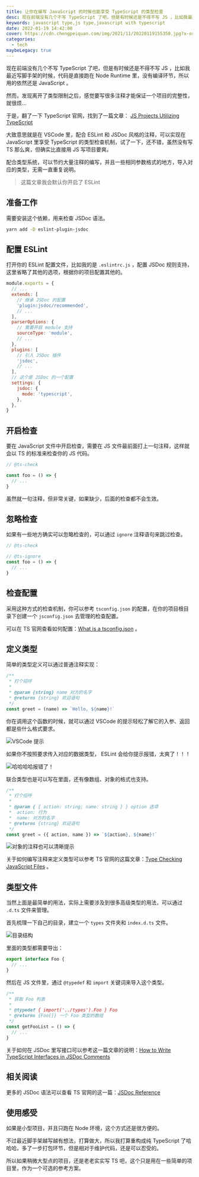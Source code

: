 ```yaml
---
title: 让你在编写 JavaScript 的时候也能享受 TypeScript 的类型检查
desc: 现在前端没有几个不写 TypeScript 了吧，但是有时候还是不得不写 JS ，比如我最近写脚手架的时候，代码是直接跑在 Node Runtime 里，没有编译环节，所以用的依然还是 JavaScript 。然而，发现离开了类型限制之后，感觉要写很多注释才能保证一个项目的完整性，就很烦…
keywords: javascript type,js type,javascript with typescript
date: 2022-01-19 14:42:00
cover: https://cdn.chengpeiquan.com/img/2021/11/20220119155350.jpg?x-oss-process=image/interlace,1
categories:
  - tech
maybeLegacy: true
---
```


现在前端没有几个不写 TypeScript 了吧，但是有时候还是不得不写 JS ，比如我最近写脚手架的时候，代码是直接跑在 Node Runtime 里，没有编译环节，所以用的依然还是 JavaScript 。

然而，发现离开了类型限制之后，感觉要写很多注释才能保证一个项目的完整性，就很烦…

于是，翻了一下 TypeScript 官网，找到了一篇文章： [JS Projects Utilizing TypeScript](https://www.typescriptlang.org/docs/handbook/intro-to-js-ts.html)

大致意思就是在 VSCode 里，配合 ESLint 和 JSDoc 风格的注释，可以实现在 JavaScript 里享受 TypeScript 的类型检查机制，试了一下，还不错，虽然没有写 TS 那么爽，但确实比直接用 JS 写项目要爽。

配合类型系统，可以节约大量注释的编写，并且一些相同参数格式的地方，导入对应的类型，无需一直重复说明。

> 这篇文章我会默认你开启了 ESLint

## 准备工作

需要安装这个依赖，用来检查 JSDoc 语法。

```bash
yarn add -D eslint-plugin-jsdoc
```

## 配置 ESLint

打开你的 ESLint 配置文件，比如我的是 `.eslintrc.js` ，配置 JSDoc 规则支持，这里省略了其他的选项，根据你的项目配置其他的。

```js
module.exports = {
  // ...
  extends: [
    // 继承 JSDoc 的配置
    'plugin:jsdoc/recommended',
    // ...
  ],
  parserOptions: {
    // 需要开启 module 支持
    sourceType: 'module',
    // ...
  },
  plugins: [
    // 引入 JSDoc 插件
    'jsdoc',
    // ...
  ],
  // 这个是 JSDoc 的一个配置
  settings: {
    jsdoc: {
      mode: 'typescript',
    },
  },
}
```

## 开启检查

要在 JavaScript 文件中开启检查，需要在 JS 文件最前面打上一句注释，这样就会以 TS 的标准来检查你的 JS 代码。

```js
// @ts-check

const foo = () => {
  // ...
}
```

虽然就一句注释，但非常关键，如果缺少，后面的检查都不会生效。

## 忽略检查

如果有一些地方确实可以忽略检查的，可以通过 `ignore` 注释语句来跳过检查。

```js
// @ts-check

// @ts-ignore
const foo = () => {
  // ...
}
```

## 检查配置

采用这种方式的检查机制，你可以参考 `tsconfig.json` 的配置，在你的项目根目录下创建一个 `jsconfig.json` 去管理的检查配置。

可以在 TS 官网查看如何配置：[What is a tsconfig.json](https://www.typescriptlang.org/docs/handbook/tsconfig-json.html) 。

## 定义类型

简单的类型定义可以通过普通注释实现：

```js
/**
 * 打个招呼
 *
 * @param {string} name 对方的名字
 * @returns {string} 欢迎语句
 */
const greet = (name) => `Hello, ${name}!`
```

你在调用这个函数的时候，就可以通过 VSCode 的提示轻松了解它的入参、返回都是些什么格式要求。

![VSCode 提示](https://cdn.chengpeiquan.com/img/2021/11/20220119153103.jpg?x-oss-process=image/interlace,1)

如果你不按照要求传入对应的数据类型， ESLint 会给你提示报错，太爽了！！！

![哈哈哈哈报错了！](https://cdn.chengpeiquan.com/img/2021/11/20220119155720.jpg?x-oss-process=image/interlace,1)

联合类型也是可以写在里面，还有像数组、对象的格式也支持。

```js
/**
 * 打个招呼
 *
 * @param { { action: string; name: string } } option 选项
 *  action: 行为
 *  name: 对方的名字
 * @returns {string} 欢迎语句
 */
const greet = ({ action, name }) => `${action}, ${name}!`
```

![对象的注释也可以清晰提示](https://cdn.chengpeiquan.com/img/2021/11/20220119153658.jpg?x-oss-process=image/interlace,1)

关于如何编写注释来定义类型可以参考 TS 官网的这篇文章：[Type Checking JavaScript Files](https://www.typescriptlang.org/docs/handbook/type-checking-javascript-files.html) 。

## 类型文件

当然上面是最简单的用法，实际上需要涉及到很多高级类型的用法，可以通过 `.d.ts` 文件来管理。

首先梳理一下自己的目录，建立一个 `types` 文件夹和 `index.d.ts` 文件。

![目录结构](https://cdn.chengpeiquan.com/img/2021/11/20220119150609.jpg?x-oss-process=image/interlace,1)

里面的类型都需要导出：

```ts
export interface Foo {
  // ...
}
```

然后在 JS 文件里，通过 `@typedef` 和 `import` 关键词来导入这个类型。

```js
/**
 * 获取 Foo 列表
 *
 * @typedef { import('../types').Foo } Foo
 * @returns {Foo[]} 一个 Foo 类型的数组
 */
const getFooList = () => {
  // ...
}
```

关于如何在 JSDoc 里写接口可以参考这一篇文章的说明：[How to Write TypeScript Interfaces in JSDoc Comments](https://goulet.dev/posts/how-to-write-ts-interfaces-in-jsdoc/)

## 相关阅读

更多的 JSDoc 语法可以查看 TS 官网的这一篇：[JSDoc Reference](https://www.typescriptlang.org/docs/handbook/jsdoc-supported-types.html)

## 使用感受

如果是小型项目，并且只跑在 Node 环境，这个方式还是很方便的。

不过最近脚手架越写越有想法，打算做大，所以我打算重构成纯 TypeScript 了哈哈哈，多了一步打包环节，但是相对于维护代码，还是可以忍受的。

所以如果稍微大型点的项目，还是老老实实写 TS 吧，这个只是用在一些简单的项目里，作为一个可选的参考方案。
